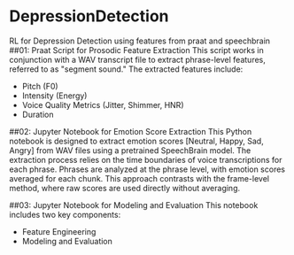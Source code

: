 # DepressionDetection
RL for Depression Detection using features from praat and speechbrain
##01: Praat Script for Prosodic Feature Extraction
This script works in conjunction with a WAV transcript file to extract phrase-level features, referred to as "segment sound." The extracted features include:

- Pitch (F0)
- Intensity (Energy)
- Voice Quality Metrics (Jitter, Shimmer, HNR)
- Duration

##02: Jupyter Notebook for Emotion Score Extraction
This Python notebook is designed to extract emotion scores [Neutral, Happy, Sad, Angry] from WAV files using a pretrained SpeechBrain model. The extraction process relies on the time boundaries of voice transcriptions for each phrase. Phrases are analyzed at the phrase level, with emotion scores averaged for each chunk. This approach contrasts with the frame-level method, where raw scores are used directly without averaging.

##03: Jupyter Notebook for Modeling and Evaluation
This notebook includes two key components:

- Feature Engineering
- Modeling and Evaluation

